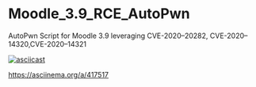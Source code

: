 # Moodle_3.9_RCE_AutoPwn
AutoPwn Script for Moodle 3.9 leveraging CVE-2020–20282, CVE-2020–14320,CVE-2020–14321

[![asciicast](https://asciinema.org/a/417517.svg)](https://asciinema.org/a/417517)

https://asciinema.org/a/417517
